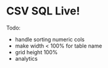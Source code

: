 # CSV SQL Live!

Todo:

- handle sorting numeric cols
- make width < 100% for table name
- grid height 100%
- analytics
